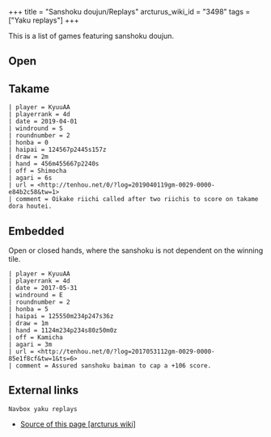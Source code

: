 +++
title = "Sanshoku doujun/Replays"
arcturus_wiki_id = "3498"
tags = ["Yaku replays"]
+++

This is a list of games featuring sanshoku doujun.

## Open

## Takame

```Replay/Tenhou.net|
| player = KyuuAA
| playerrank = 4d
| date = 2019-04-01
| windround = S
| roundnumber = 2
| honba = 0
| haipai = 124567p2445s157z
| draw = 2m
| hand = 456m455667p2240s
| off = Shimocha
| agari = 6s
| url = <http://tenhou.net/0/?log=2019040119gm-0029-0000-e84b2c58&tw=1>
| comment = Oikake riichi called after two riichis to score on takame dora houtei.
```

## Embedded

Open or closed hands, where the sanshoku is not dependent on the winning tile.
```Replay/Tenhou.net|
| player = KyuuAA
| playerrank = 4d
| date = 2017-05-31
| windround = E
| roundnumber = 2
| honba = 5
| haipai = 125550m234p247s36z
| draw = 1m
| hand = 1124m234p234s80z50m0z
| off = Kamicha
| agari = 3m
| url = <http://tenhou.net/0/?log=2017053112gm-0029-0000-85e1f8cf&tw=1&ts=6>
| comment = Assured sanshoku baiman to cap a +106 score.
```

## External links

```Navbox yaku replays```
- [Source of this page [arcturus wiki]](http://arcturus.su/wiki/Sanshoku_doujun/Replays)